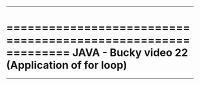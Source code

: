 *************************************************************
=============================================================
JAVA - Bucky video 22 (Application of for loop)
=============================================================
*************************************************************

